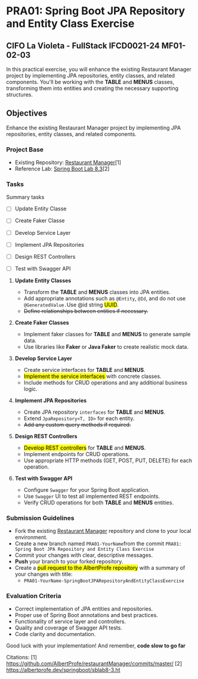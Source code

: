 # PRA01: Spring Boot JPA Repository and Entity Class Exercise

## CIFO La Violeta - FullStack IFCD0021-24 MF01-02-03

In this practical exercise, you will enhance the existing Restaurant Manager project by implementing JPA repositories, entity classes, and related components. You'll be working with the **TABLE** and **MENUS** classes, transforming them into entities and creating the necessary supporting structures.

## Objectives

Enhance the existing Restaurant Manager project by implementing JPA repositories, entity classes, and related components.

### Project Base

- Existing Repository: [Restaurant Manager](https://github.com/AlbertProfe/restaurantManager/commits/master/)[1]
- Reference Lab: [Spring Boot Lab 8.3](https://albertprofe.dev/springboot/sblab8-3.html)[2]

### Tasks

Summary tasks

- [ ] Update Entity Classe
- [ ] Create Faker Classe
- [ ] Develop Service Layer
- [ ] Implement JPA Repositories
- [ ] Design REST Controllers
- [ ] Test with Swagger API



1. **Update Entity Classes**
   
   - Transform the **TABLE** and **MENUS** classes into JPA entities.
   - Add appropriate annotations such as `@Entity`, `@Id`, and do not use `@GeneratedValue.`Use @id string <mark>UUID</mark>.
   - ~~Define relationships between entities if necessary.~~

2. **Create Faker Classes**
   
   - Implement faker classes for **TABLE** and **MENUS** to generate sample data.
   - Use libraries like **Faker** or **Java Faker** to create realistic mock data.

3. **Develop Service Layer**
   
   - Create service interfaces for **TABLE** and **MENUS**.
   - <mark>Implement the service interfaces </mark>with concrete classes.
   - Include methods for CRUD operations and any additional business logic.

4. **Implement JPA Repositories**
   
   - Create JPA repository `interfaces` for **TABLE** and **MENUS**.
   - Extend `JpaRepository<T, ID>` for each entity.
   - ~~Add any custom query methods if required.~~

5. **Design REST Controllers**
   
   - <mark>Develop REST controllers</mark> for **TABLE** and **MENUS**.
   - Implement endpoints for CRUD operations.
   - Use appropriate HTTP methods (GET, POST, PUT, DELETE) for each operation.

6. **Test with Swagger API**
   
   - Configure `Swagger` for your Spring Boot application.
   - Use `Swagger` UI to test all implemented REST endpoints.
   - Verify CRUD operations for both **TABLE** and **MENUS** entities.

### Submission Guidelines

- Fork the existing [Restaurant Manager](https://github.com/AlbertProfe/restaurantManager/commits/master/) repository and clone to your local environment.
- Create a new branch named `PRA01-YourName`from the commit `PRA01: Spring Boot JPA Repository and Entity Class Exercise`
- Commit your changes with clear, descriptive messages.
- **Push** your branch to your forked repository.
- Create a <mark>pull request to the AlbertProfe repository</mark> with a summary of your changes with title: 
  - `PRA01-YourName-SpringBootJPARepositoryAndEntityClassExercise`

### Evaluation Criteria

- Correct implementation of JPA entities and repositories.
- Proper use of Spring Boot annotations and best practices.
- Functionality of service layer and controllers.
- Quality and coverage of Swagger API tests.
- Code clarity and documentation.

Good luck with your implementation! And remember, **code slow to go far**

Citations:
[1] https://github.com/AlbertProfe/restaurantManager/commits/master/
[2] https://albertprofe.dev/springboot/sblab8-3.ht
